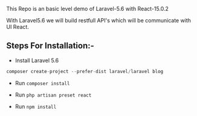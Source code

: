 
This Repo is an basic level demo of Laravel-5.6 with React-15.0.2

With Laravel5.6 we will build restfull API's which will be communicate with UI React.

## Steps For Installation:-
- Install Laravel 5.6
```PHP
composer create-project --prefer-dist laravel/laravel blog
```

- Run `composer install`

- Run `php artisan preset react`

- Run `npm install`

